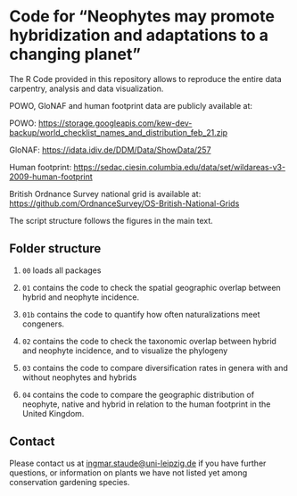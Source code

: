 
<!-- README.md is generated from README.Rmd. Please edit that file -->

# Code for “Neophytes may promote hybridization and adaptations to a changing planet”

The R Code provided in this repository allows to reproduce the entire
data carpentry, analysis and data visualization.

POWO, GloNAF and human footprint data are publicly available at:

POWO:
<https://storage.googleapis.com/kew-dev-backup/world_checklist_names_and_distribution_feb_21.zip>

GloNAF: <https://idata.idiv.de/DDM/Data/ShowData/257>

Human footprint:
<https://sedac.ciesin.columbia.edu/data/set/wildareas-v3-2009-human-footprint>

British Ordnance Survey national grid is available at:
<https://github.com/OrdnanceSurvey/OS-British-National-Grids>

The script structure follows the figures in the main text.

## Folder structure

1.  `00` loads all packages

2.  `01` contains the code to check the spatial geographic overlap
    between hybrid and neophyte incidence.

3.  `01b` contains the code to quantify how often naturalizations meet
    congeners.

4.  `02` contains the code to check the taxonomic overlap between hybrid
    and neophyte incidence, and to visualize the phylogeny

5.  `03` contains the code to compare diversification rates in genera
    with and without neophytes and hybrids

6.  `04` contains the code to compare the geographic distribution of
    neophyte, native and hybrid in relation to the human footprint in
    the United Kingdom.

## Contact

Please contact us at <ingmar.staude@uni-leipzig.de> if you have further
questions, or information on plants we have not listed yet among
conservation gardening species.
